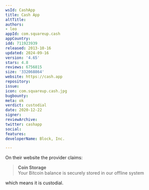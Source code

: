 ```yaml
---
wsId: CashApp
title: Cash App
altTitle: 
authors:
- leo
appId: com.squareup.cash
appCountry: 
idd: 711923939
released: 2013-10-16
updated: 2024-09-16
version: '4.65'
stars: 4.8
reviews: 6756815
size: '332068864'
website: https://cash.app
repository: 
issue: 
icon: com.squareup.cash.jpg
bugbounty: 
meta: ok
verdict: custodial
date: 2020-12-22
signer: 
reviewArchive: 
twitter: cashapp
social: 
features: 
developerName: Block, Inc.

---
```


On their website the provider claims:

> **Coin Storage**<br>
  Your Bitcoin balance is securely stored in our offline system

which means it is custodial.
